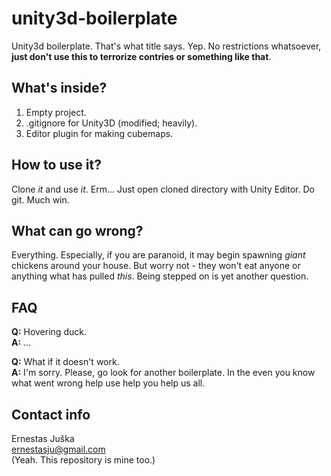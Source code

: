 unity3d-boilerplate
===========

Unity3d boilerplate. That's what title says. Yep. No restrictions whatsoever, **just don't use this to terrorize contries or something like that**.

What's inside?
-----------

1. Empty project.  
2. .gitignore for Unity3D (modified; heavily).  
3. Editor plugin for making cubemaps.  

How to use it?
-----------

Clone *it* and use *it*. Erm... Just open cloned directory with Unity Editor. Do git. Much win.

What can go wrong?
-----------

Everything. Especially, if you are paranoid, it may begin spawning *giant* chickens around your house. But worry not - they won't eat anyone or anything what has pulled *this*. Being stepped on is yet another question.

FAQ
-----------

**Q:** Hovering duck.  
**A:** ...  

**Q:** What if it doesn't work.  
**A:** I'm sorry. Please, go look for another boilerplate. In the even you know what went wrong help use help you help us all.  

Contact info
-----------

Ernestas Juška  
ernestasju@gmail.com  
(Yeah. This repository is mine too.)  
